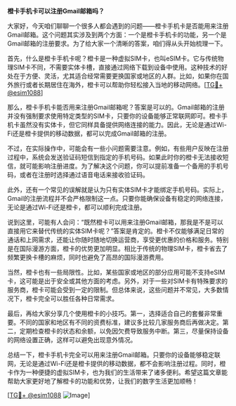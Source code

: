 **橙卡手机卡可以注册Gmail邮箱吗？**

大家好，今天咱们聊聊一个很多人都会遇到的问题——橙卡手机卡是否能用来注册Gmail邮箱。这个问题其实涉及到两个方面：一个是橙卡手机卡的功能，另一个是Gmail邮箱的注册要求。为了给大家一个清晰的答案，咱们得从头开始梳理一下。

首先，什么是橙卡手机卡呢？橙卡是一种虚拟SIM卡，也叫eSIM卡。它与传统物理SIM卡不同，不需要实体卡槽，直接通过网络下载到设备中使用。这种技术的好处在于方便、灵活，尤其适合经常需要更换国家或地区的人群。比如，如果你在国外旅行或者长期居住在海外，橙卡可以帮助你轻松接入当地的移动网络。[[TG💪+ @esim1088](https://t.me/s/esim1088)]

那么，橙卡手机卡能否用来注册Gmail邮箱呢？答案是可以的。Gmail邮箱的注册并没有强制要求使用特定类型的SIM卡，只要你的设备能够正常联网即可。橙卡手机卡虽然没有实体卡，但它同样具备提供网络连接的能力。因此，无论是通过Wi-Fi还是橙卡提供的移动数据，都可以完成Gmail邮箱的注册。

不过，在实际操作中，可能会有一些小问题需要注意。例如，有些用户反映在注册过程中，系统会发送验证码短信到指定的手机号码。如果此时你的橙卡无法接收短信，就可能影响注册进度。为了解决这个问题，你可以提前准备一个备用的手机号码，或者在注册时选择通过语音电话来接收验证码。

此外，还有一个常见的误解就是认为只有实体SIM卡才能绑定手机号码。实际上，Gmail的注册流程并不会严格限制这一点。只要你能确保设备有稳定的网络连接，无论是通过Wi-Fi还是橙卡，都可以顺利完成注册。

说到这里，可能有人会问：“既然橙卡可以用来注册Gmail邮箱，那我是不是可以直接用它来替代传统的实体SIM卡呢？”答案是肯定的。橙卡不仅能够满足日常的通话和上网需求，还能让你随时随地切换运营商，享受更优惠的价格和服务。特别是在国际漫游方面，橙卡的优势更加明显。相比于传统的物理SIM卡，橙卡省去了频繁更换卡槽的麻烦，同时也避免了高昂的国际漫游费用。

当然，橙卡也有一些局限性。比如，某些国家或地区的部分应用可能不支持eSIM卡，这可能是出于安全或其他方面的考虑。另外，对于一些对SIM卡有特殊要求的服务商，橙卡可能会受到一定的限制。但总体来说，这些问题并不常见，大多数情况下，橙卡完全可以胜任各种日常需求。

最后，再给大家分享几个使用橙卡的小技巧。第一，选择适合自己的套餐非常重要。不同的国家和地区有不同的资费标准，建议多比较几家服务商后再做决定。第二，定期检查橙卡的状态和余额，以免因欠费导致服务中断。第三，尽量保持设备的网络设置正确，这样可以避免出现意外情况。

总结一下，橙卡手机卡完全可以用来注册Gmail邮箱。只要你的设备能够稳定联网，无论是通过Wi-Fi还是橙卡提供的移动数据，都不会影响注册过程。同时，橙卡作为一种便捷的虚拟SIM卡，也为我们的生活带来了诸多便利。希望这篇文章能帮助大家更好地了解橙卡的功能和优势，让我们的数字生活更加顺畅！

[[TG💪+ @esim1088](https://t.me/s/esim1088) ![Image](https://i.postimg.cc/4NQfJmqS/Snipaste-2025-05-13-00-14-12.png)]